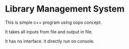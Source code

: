 # Library Management System
This is simple c++ program using oops concept.

It takes all inputs from file and output in file.

It has no interface. it directly run on console.
